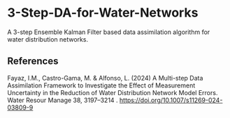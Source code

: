 # 3-Step-DA-for-Water-Networks
A 3-step Ensemble Kalman Filter based data assimilation algorithm for water distribution networks.

## References
Fayaz, I.M., Castro-Gama, M. & Alfonso, L. (2024) A Multi-step Data Assimilation Framework to Investigate the Effect of Measurement Uncertainty in the Reduction of Water Distribution Network Model Errors. Water Resour Manage 38, 3197–3214 . https://doi.org/10.1007/s11269-024-03809-9

